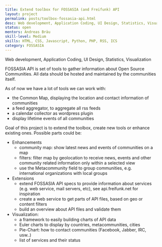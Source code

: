 ```yaml
---
title: Extend toolbox for FOSSASIA (and Freifunk) API
layout: project
permalink: posts/toolbox-fossasia-api.html
desc: Web development, Application Coding, UI Design, Statistics, Visualization
status: open
mentors: Andreas Bräu
skill-level: Medium
skills: HTML, CSS, Javascript, Python, PHP, RSS, ICS
category: FOSSASIA
---
```

Web development, Application Coding, UI Design, Statistics, Visualization

FOSSASIA API is set of tools to gather information about Open Source Communities. All data should be hosted and maintained by the communities itself.

As of now we have a lot of tools we can work with:

* the Common Map, displaying the location and contact information of communities
* a feed aggregator, to aggregate all rss feeds
* a calendar collector as wordpress plugin
* display lifetime events of all communities

Goal of this project is to extend the toolbox, create new tools or enhance existing ones. Possible parts could be:

* Enhancements
	* community map: show latest news and events of communities on a map
	* filters: filter map by geolocation to receive news, events and other community related information only within a selected view
	* use the Metacommunity field to group communities, e.g. international organizations with local groups
* Extensions
	* extend FOSSASIA API specs to provide information about services (e.g. web service, mail servers, etc), see api.freifunk.net for inspiration
	* create a web service to get parts of API files, based on geo or content filters
	* build an overview about API files and validate them
* Visualization:
	* a framework to easily building charts of API data
	* Euler charts to display by countries, metacommunities, cities
	* Pie-Chart: how to contact communities (Facebook, Jabber, IRC, usw..)
	* list of services and their status
